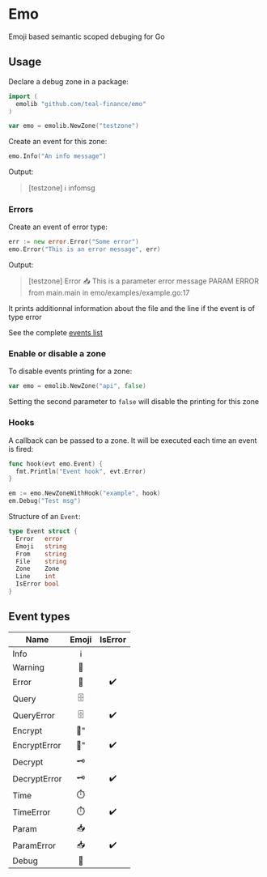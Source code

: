 # Emo

Emoji based semantic scoped debuging for Go

## Usage

Declare a debug zone in a package:

```go
import (
  emolib "github.com/teal-finance/emo"
)

var emo = emolib.NewZone("testzone")
```

Create an event for this zone:

```go
emo.Info("An info message")
```

Output:

> [testzone] ℹ️  infomsg

### Errors

Create an event of error type:

```go
err := new error.Error("Some error")
emo.Error("This is an error message", err)
```

Output:

> [testzone] Error 📥  This is a parameter error message PARAM ERROR from main.main in emo/examples/example.go:17

It prints additionnal information about the file and the line if the event is
of type error

See the complete [events list](#event-types)

### Enable or disable a zone

To disable events printing for a zone:

```go
var emo = emolib.NewZone("api", false)
```

Setting the second parameter to `false` will disable the printing for this zone

### Hooks

A callback can be passed to a zone. It will be executed each time an event
is fired:

```go
func hook(evt emo.Event) {
  fmt.Println("Event hook", evt.Error)
}

em := emo.NewZoneWithHook("example", hook)
em.Debug("Test msg")
```

Structure of an `Event`:

```go
type Event struct {
  Error   error
  Emoji   string
  From    string
  File    string
  Zone    Zone
  Line    int
  IsError bool
}
```

## Event types

| Name       |  Emoji |  IsError |
|------------|:------:|:--------:|
|   Info     |   ℹ️   |          |
|   Warning     |   🔔   |          |
|   Error     |   💢   |     ✔️    |
|   Query     |   🗄️   |          |
|   QueryError     |   🗄️   |     ✔️    |
|   Encrypt     |   🎼"   |          |
|   EncryptError     |   🎼"   |     ✔️    |
|   Decrypt     |   🗝️   |          |
|   DecryptError     |   🗝️   |     ✔️    |
|   Time     |   ⏱️   |          |
|   TimeError     |   ⏱️   |     ✔️    |
|   Param     |   📥   |          |
|   ParamError     |   📥   |     ✔️    |
|   Debug     |   💊   |          |
